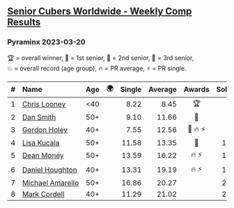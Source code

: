 <style>table {white-space: nowrap;}</style>
<link rel="stylesheet" type="text/css" href="/scw-comp/css/flags.css" />

## [Senior Cubers Worldwide - Weekly Comp Results](/scw-comp/results/)
### Pyraminx 2023-03-20

<span style="white-space: nowrap;">🏆 = overall winner</span>, <span style="white-space: nowrap;">🥇 = 1st senior</span>, <span style="white-space: nowrap;">🥈 = 2nd senior</span>, <span style="white-space: nowrap;">🥉 = 3rd senior</span>, <span style="white-space: nowrap;">💥 = overall record (age group)</span>, <span style="white-space: nowrap;">🔥 = PR average</span>, <span style="white-space: nowrap;">⚡ = PR single</span>.

| # | Name | Age | 🌍 | Single | Average | Awards | Solve 1 | Solve 2 | Solve 3 | Solve 4 | Solve 5 | Video |
| :--: | :-- | :--: | :--: | --: | --: | :--: | --: | --: | --: | --: | --: | :-- |
| 1 | [Chris Looney](../../persons/chris_looney/pyram.md) | <40 | <i class="flag flag-US" /> | 8.22 | 8.45 | 🏆 | 8.39 | 8.30 | 9.74 | 8.65 | 8.22 | [Desktop](https://www.facebook.com/chris.looney/videos/745753487006394) / [Mobile](https://m.facebook.com/chris.looney/videos/745753487006394) |
| 2 | [Dan Smith](../../persons/dan_smith/pyram.md) | 50+ | <i class="flag flag-US" /> | 9.10 | 11.66 | 🥇 | 9.36 | 9.10 | 13.41 | 15.48 | 12.22 | [Desktop](https://www.facebook.com/events/171663595723883/permalink/178184285071814) / [Mobile](https://m.facebook.com/events/171663595723883?view=permalink&id=178184285071814) |
| 3 | [Gordon Holey](../../persons/gordon_holey/pyram.md) | 40+ | | 7.55 | 12.56 | 🥈 🔥 ⚡ | 9.22 | 18.67 | 16.02 | 7.55 | 12.43 | [Desktop](https://www.facebook.com/766997877/videos/942499450221181) / [Mobile](https://m.facebook.com/766997877/videos/942499450221181) |
| 4 | [Lisa Kucala](../../persons/lisa_kucala/pyram.md) | 50+ | <i class="flag flag-US" /> | 11.58 | 13.35 | 🥉 | 12.14 | DNF | 11.58 | 14.93 | 12.99 | [Desktop](https://www.facebook.com/events/171663595723883/permalink/178227891734120) / [Mobile](https://m.facebook.com/events/171663595723883?view=permalink&id=178227891734120) |
| 5 | [Dean Money](../../persons/dean_money/pyram.md) | 50+ | | 13.59 | 16.22 | 🔥 ⚡ | 16.73 | 15.54 | 17.89 | 16.39 | 13.59 | [Desktop](https://www.facebook.com/events/171663595723883/permalink/179472058276370) / [Mobile](https://m.facebook.com/events/171663595723883?view=permalink&id=179472058276370) |
| 6 | [Daniel Houghton](../../persons/daniel_houghton/pyram.md) | 40+ | <i class="flag flag-CH" /> | 13.31 | 19.19 | 🔥 ⚡ | 18.90 | 25.95 | 22.24 | 13.31 | 16.42 | [Desktop](https://www.facebook.com/events/171663595723883/permalink/176301028593473) / [Mobile](https://m.facebook.com/events/171663595723883?view=permalink&id=176301028593473) |
| 7 | [Michael Amarello](../../persons/michael_amarello/pyram.md) | 50+ | <i class="flag flag-US" /> | 16.86 | 20.27 |  | 21.31 | 19.31 | 16.86 | 25.10 | 20.20 | [Desktop](https://www.facebook.com/michael.amarello/videos/1656718854773926) / [Mobile](https://m.facebook.com/michael.amarello/videos/1656718854773926) |
| 8 | [Mark Cordell](../../persons/mark_cordell/pyram.md) | 40+ | <i class="flag flag-US" /> | 11.29 | 21.02 |  | 29.03 | 30.14 | 14.87 | 11.29 | 19.17 | [Desktop](https://www.facebook.com/events/171663595723883/permalink/179969831559926) / [Mobile](https://m.facebook.com/events/171663595723883?view=permalink&id=179969831559926) |

<!-- Global site tag (gtag.js) - Google Analytics -->
<script async src="https://www.googletagmanager.com/gtag/js?id=UA-86348435-3"></script>
<script>window.dataLayer = window.dataLayer || []; function gtag() {dataLayer.push(arguments);} gtag('js', new Date()); gtag('config', 'UA-86348435-3');</script>
